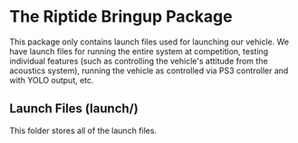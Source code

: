 # The Riptide Bringup Package
This package only contains launch files used for launching our vehicle. We have launch files for running the entire system at competition, testing individual features (such as controlling the vehicle's attitude from the acoustics system), running the vehicle as controlled via PS3 controller and with YOLO output, etc.

## Launch Files (launch/)
This folder stores all of the launch files.
